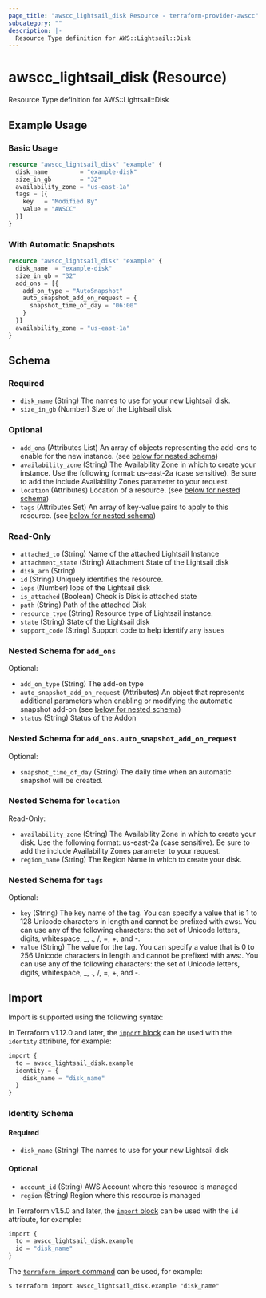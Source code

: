 ```yaml
---
page_title: "awscc_lightsail_disk Resource - terraform-provider-awscc"
subcategory: ""
description: |-
  Resource Type definition for AWS::Lightsail::Disk
---
```


# awscc_lightsail_disk (Resource)

Resource Type definition for AWS::Lightsail::Disk

## Example Usage

### Basic Usage

```terraform
resource "awscc_lightsail_disk" "example" {
  disk_name         = "example-disk"
  size_in_gb        = "32"
  availability_zone = "us-east-1a"
  tags = [{
    key   = "Modified By"
    value = "AWSCC"
  }]
}
```

### With Automatic Snapshots

```terraform
resource "awscc_lightsail_disk" "example" {
  disk_name  = "example-disk"
  size_in_gb = "32"
  add_ons = [{
    add_on_type = "AutoSnapshot"
    auto_snapshot_add_on_request = {
      snapshot_time_of_day = "06:00"
    }
  }]
  availability_zone = "us-east-1a"
}
```

<!-- schema generated by tfplugindocs -->
## Schema

### Required

- `disk_name` (String) The names to use for your new Lightsail disk.
- `size_in_gb` (Number) Size of the Lightsail disk

### Optional

- `add_ons` (Attributes List) An array of objects representing the add-ons to enable for the new instance. (see [below for nested schema](#nestedatt--add_ons))
- `availability_zone` (String) The Availability Zone in which to create your instance. Use the following format: us-east-2a (case sensitive). Be sure to add the include Availability Zones parameter to your request.
- `location` (Attributes) Location of a resource. (see [below for nested schema](#nestedatt--location))
- `tags` (Attributes Set) An array of key-value pairs to apply to this resource. (see [below for nested schema](#nestedatt--tags))

### Read-Only

- `attached_to` (String) Name of the attached Lightsail Instance
- `attachment_state` (String) Attachment State of the Lightsail disk
- `disk_arn` (String)
- `id` (String) Uniquely identifies the resource.
- `iops` (Number) Iops of the Lightsail disk
- `is_attached` (Boolean) Check is Disk is attached state
- `path` (String) Path of the  attached Disk
- `resource_type` (String) Resource type of Lightsail instance.
- `state` (String) State of the Lightsail disk
- `support_code` (String) Support code to help identify any issues

<a id="nestedatt--add_ons"></a>
### Nested Schema for `add_ons`

Optional:

- `add_on_type` (String) The add-on type
- `auto_snapshot_add_on_request` (Attributes) An object that represents additional parameters when enabling or modifying the automatic snapshot add-on (see [below for nested schema](#nestedatt--add_ons--auto_snapshot_add_on_request))
- `status` (String) Status of the Addon

<a id="nestedatt--add_ons--auto_snapshot_add_on_request"></a>
### Nested Schema for `add_ons.auto_snapshot_add_on_request`

Optional:

- `snapshot_time_of_day` (String) The daily time when an automatic snapshot will be created.



<a id="nestedatt--location"></a>
### Nested Schema for `location`

Read-Only:

- `availability_zone` (String) The Availability Zone in which to create your disk. Use the following format: us-east-2a (case sensitive). Be sure to add the include Availability Zones parameter to your request.
- `region_name` (String) The Region Name in which to create your disk.


<a id="nestedatt--tags"></a>
### Nested Schema for `tags`

Optional:

- `key` (String) The key name of the tag. You can specify a value that is 1 to 128 Unicode characters in length and cannot be prefixed with aws:. You can use any of the following characters: the set of Unicode letters, digits, whitespace, _, ., /, =, +, and -.
- `value` (String) The value for the tag. You can specify a value that is 0 to 256 Unicode characters in length and cannot be prefixed with aws:. You can use any of the following characters: the set of Unicode letters, digits, whitespace, _, ., /, =, +, and -.

## Import

Import is supported using the following syntax:

In Terraform v1.12.0 and later, the [`import` block](https://developer.hashicorp.com/terraform/language/import) can be used with the `identity` attribute, for example:

```terraform
import {
  to = awscc_lightsail_disk.example
  identity = {
    disk_name = "disk_name"
  }
}
```

<!-- schema generated by tfplugindocs -->
### Identity Schema

#### Required

- `disk_name` (String) The names to use for your new Lightsail disk

#### Optional

- `account_id` (String) AWS Account where this resource is managed
- `region` (String) Region where this resource is managed

In Terraform v1.5.0 and later, the [`import` block](https://developer.hashicorp.com/terraform/language/import) can be used with the `id` attribute, for example:

```terraform
import {
  to = awscc_lightsail_disk.example
  id = "disk_name"
}
```

The [`terraform import` command](https://developer.hashicorp.com/terraform/cli/commands/import) can be used, for example:

```shell
$ terraform import awscc_lightsail_disk.example "disk_name"
```